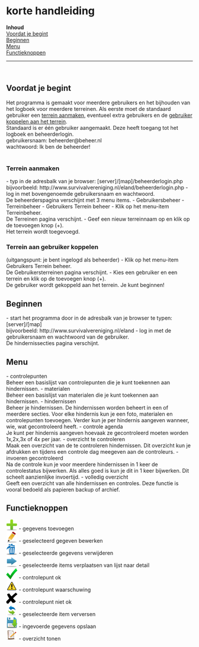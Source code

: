 <h1>korte handleiding</h1>

<b>Inhoud</b><br>
<a href="#voordatjebegint">Voordat je begint</a><br>
<a href="#beginnen">Beginnen</a><br>
<a href="#menu">Menu</a><br>
<a href="#functieknoppen">Functieknoppen</a><br>
<hr>
<br>

<h2 id="voordatjebegint">Voordat je begint</h2>
Het programma is gemaakt voor meerdere gebruikers en het bijhouden van het logboek voor meerdere terreinen. Als eerste moet de standaard gebruiker een <a href="#terreinaanmaken">terrein aanmaken</a>, eventueel extra gebruikers en de <a href="#terreinaangebruikerkoppelen">gebruiker koppelen aan het terrein</a>.
<br>
Standaard is er één gebruiker aangemaakt. Deze heeft toegang tot het logboek en beheerderlogin.<br>
gebruikersnaam: beheerder@beheer.nl <br>
wachtwoord: Ik ben de beheerder! <br>
<br>
<h3 id="terreinaanmaken">Terrein aanmaken</h3>
- typ in de adresbalk van je browser: [server]/[map]/beheerderlogin.php <br>
  bijvoorbeeld: http://www.survivalvereniging.nl/eland/beheerderlogin.php
- log in met bovengenoemde gebruikersnaam en wachtwoord.<br>
  De beheerderspagina verschijnt met 3 menu items.
  - Gebruikersbeheer
  - Terreinbeheer
  - Gebruikers Terrein beheer
- Klik op het menu-item Terreinbeheer.<br>
  De Terreinen pagina verschijnt. 
- Geef een nieuw terreinnaam op en klik op de toevoegen knop (+).<br>
  Het terrein wordt toegevoegd.<br>
  
<h3 id="terreinaangebruikerkoppelen">Terrein aan gebruiker koppelen</h3>
(uitgangspunt: je bent ingelogd als beheerder)
- Klik op het menu-item Gebruikers Terrein beheer.<br>
  De Gebruikersterreinen pagina verschijnt.
- Kies een gebruiker en een terrein en klik op de toevoegen knop (+).<br>
  De gebruiker wordt gekoppeld aan het terrein. Je kunt beginnen!
<br>

<h2 id="beginnen">Beginnen</h2>
- start het programma door in de adresbalk van je browser te typen: [server]/[map]<br>
  bijvoorbeeld: http://www.survivalvereniging.nl/eland
- log in met de gebruikersnaam en wachtwoord van de gebruiker.<br>
  De hindernissecties pagina verschijnt.
<br>

<h2 id="menu">Menu</h2>
- controlepunten<br>
  Beheer een basislijst van controlepunten die je kunt toekennen aan hindernissen.
- materialen<br>
  Beheer een basislijst van materialen die je kunt toekennen aan hindernissen.
- hindernissen<br>
  Beheer je hindernissen. De hindernissen worden beheert in een of meerdere secties. Voor elke hindernis kun je een foto, materialen en controlepunten toevoegen. Verder kun je per hindernis aangeven wanneer, wie, wat gecontroleerd heeft. 
- controle agenda<br>
  Je kunt per hindernis aangeven hoevaak ze gecontroleerd moeten worden 1x,2x,3x of 4x per jaar.
- overzicht te controleren<br>
  Maak een overzicht van de te controleren hindernissen. Dit overzicht kun je afdrukken en tijdens een controle dag meegeven aan de controleurs.
- invoeren gecontroleerd<br>
  Na de controle kun je voor meerdere hindernissen in 1 keer de controlestatus bijwerken. Als alles goed is kun je dit in 1 keer bijwerken. Dit scheelt aanzienlijke invoertijd.
- volledig overzicht<br>
  Geeft een overzicht van alle hindernissen en controles. Deze functie is vooral bedoeld als papieren backup of archief.
<br>

<h2 id="functiekoppen">Functieknoppen</h2>
<img src="../img/add.jpeg" alt="add" height="30" width="30"> - gegevens toevoegen<br>
<img src="../img/edit.jpeg" alt="add" height="30" width="30"> - geselecteerd gegeven bewerken<br>
<img src="../img/del.jpeg" alt="add" height="30" width="30"> - geselecteerde gegevens verwijderen<br>
<img src="../img/forward.jpeg" alt="add" height="30" width="30"> - geselecteerde items verplaatsen van lijst naar detail<br>
<img src="../img/ok.jpeg" alt="add" height="30" width="30"> - controlepunt ok<br>
<img src="../img/warning.jpeg" alt="add" height="30" width="30"> - controlepunt waarschuwing<br>
<img src="../img/nok.png" alt="add" height="30" width="30"> - controlepunt niet ok<br>
<img src="../img/refresh.jpeg" alt="add" height="30" width="30"> - geselecteerde item verversen<br>
<img src="../img/save.jpeg" alt="add" height="30" width="30"> - ingevoerde gegevens opslaan<br>
<img src="../img/checklist.jpeg" alt="add" height="30" width="30"> - overzicht tonen<br>






